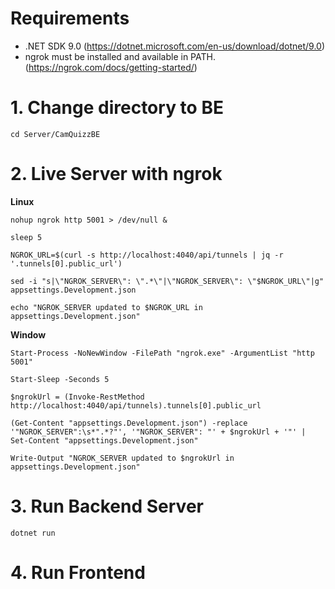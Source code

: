 # Requirements
 - .NET SDK 9.0 (https://dotnet.microsoft.com/en-us/download/dotnet/9.0)
 - ngrok must be installed and available in PATH. (https://ngrok.com/docs/getting-started/)

# 1. Change directory to BE
```
cd Server/CamQuizzBE
```

# 2. Live Server with ngrok

**Linux**
```
nohup ngrok http 5001 > /dev/null &

sleep 5

NGROK_URL=$(curl -s http://localhost:4040/api/tunnels | jq -r '.tunnels[0].public_url')

sed -i "s|\"NGROK_SERVER\": \".*\"|\"NGROK_SERVER\": \"$NGROK_URL\"|g" appsettings.Development.json

echo "NGROK_SERVER updated to $NGROK_URL in appsettings.Development.json"
```

**Window**
```
Start-Process -NoNewWindow -FilePath "ngrok.exe" -ArgumentList "http 5001"

Start-Sleep -Seconds 5

$ngrokUrl = (Invoke-RestMethod http://localhost:4040/api/tunnels).tunnels[0].public_url

(Get-Content "appsettings.Development.json") -replace '"NGROK_SERVER":\s*".*?"', '"NGROK_SERVER": "' + $ngrokUrl + '"' | Set-Content "appsettings.Development.json"

Write-Output "NGROK_SERVER updated to $ngrokUrl in appsettings.Development.json"

```

# 3. Run Backend Server
```
dotnet run
```

# 4. Run Frontend
